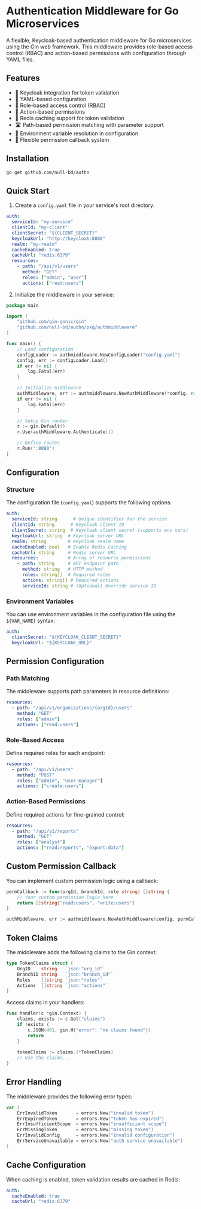 # Authentication Middleware for Go Microservices

A flexible, Keycloak-based authentication middleware for Go microservices using the Gin web framework. This middleware provides role-based access control (RBAC) and action-based permissions with configuration through YAML files.

## Features

- 🔐 Keycloak integration for token validation
- 📝 YAML-based configuration
- 🚦 Role-based access control (RBAC)
- 🎯 Action-based permissions
- 🔄 Redis caching support for token validation
- 🛣️ Path-based permission matching with parameter support
- 🔧 Environment variable resolution in configuration
- 🎨 Flexible permission callback system

## Installation

```bash
go get github.com/null-bd/authn
```

## Quick Start

1. Create a `config.yaml` file in your service's root directory:

```yaml
auth:
  serviceId: "my-service"
  clientId: "my-client"
  clientSecret: "${CLIENT_SECRET}"
  keycloakUrl: "http://keycloak:8080"
  realm: "my-realm"
  cacheEnabled: true
  cacheUrl: "redis:6379"
  resources:
    - path: "/api/v1/users"
      method: "GET"
      roles: ["admin", "user"]
      actions: ["read:users"]
```

2. Initialize the middleware in your service:

```go
package main

import (
    "github.com/gin-gonic/gin"
    "github.com/null-bd/authn/pkg/authmiddleware"
)

func main() {
    // Load configuration
    configLoader := authmiddleware.NewConfigLoader("config.yaml")
    config, err := configLoader.Load()
    if err != nil {
        log.Fatal(err)
    }

    // Initialize middleware
    authMiddleware, err := authmiddleware.NewAuthMiddleware(*config, nil)
    if err != nil {
        log.Fatal(err)
    }

    // Setup Gin router
    r := gin.Default()
    r.Use(authMiddleware.Authenticate())

    // Define routes
    r.Run(":8080")
}
```

## Configuration

### Structure

The configuration file (`config.yaml`) supports the following options:

```yaml
auth:
  serviceId: string      # Unique identifier for the service
  clientId: string      # Keycloak client ID
  clientSecret: string  # Keycloak client secret (supports env vars)
  keycloakUrl: string  # Keycloak server URL
  realm: string        # Keycloak realm name
  cacheEnabled: bool   # Enable Redis caching
  cacheUrl: string     # Redis server URL
  resources:           # Array of resource permissions
    - path: string     # API endpoint path
      method: string   # HTTP method
      roles: string[]  # Required roles
      actions: string[] # Required actions
      serviceId: string # (Optional) Override service ID
```

### Environment Variables

You can use environment variables in the configuration file using the `${VAR_NAME}` syntax:

```yaml
auth:
  clientSecret: "${KEYCLOAK_CLIENT_SECRET}"
  keycloakUrl: "${KEYCLOAK_URL}"
```

## Permission Configuration

### Path Matching

The middleware supports path parameters in resource definitions:

```yaml
resources:
  - path: "/api/v1/organizations/{orgId}/users"
    method: "GET"
    roles: ["admin"]
    actions: ["read:users"]
```

### Role-Based Access

Define required roles for each endpoint:

```yaml
resources:
  - path: "/api/v1/users"
    method: "POST"
    roles: ["admin", "user-manager"]
    actions: ["create:users"]
```

### Action-Based Permissions

Define required actions for fine-grained control:

```yaml
resources:
  - path: "/api/v1/reports"
    method: "GET"
    roles: ["analyst"]
    actions: ["read:reports", "export:data"]
```

## Custom Permission Callback

You can implement custom permission logic using a callback:

```go
permCallback := func(orgId, branchId, role string) []string {
    // Your custom permission logic here
    return []string{"read:users", "write:users"}
}

authMiddleware, err := authmiddleware.NewAuthMiddleware(config, permCallback)
```

## Token Claims

The middleware adds the following claims to the Gin context:

```go
type TokenClaims struct {
    OrgID    string   `json:"org_id"`
    BranchID string   `json:"branch_id"`
    Roles    []string `json:"roles"`
    Actions  []string `json:"actions"`
}
```

Access claims in your handlers:

```go
func handler(c *gin.Context) {
    claims, exists := c.Get("claims")
    if !exists {
        c.JSON(401, gin.H{"error": "no claims found"})
        return
    }
    
    tokenClaims := claims.(*TokenClaims)
    // Use the claims...
}
```

## Error Handling

The middleware provides the following error types:

```go
var (
    ErrInvalidToken       = errors.New("invalid token")
    ErrExpiredToken       = errors.New("token has expired")
    ErrInsufficientScope  = errors.New("insufficient scope")
    ErrMissingToken       = errors.New("missing token")
    ErrInvalidConfig      = errors.New("invalid configuration")
    ErrServiceUnavailable = errors.New("auth service unavailable")
)
```

## Cache Configuration

When caching is enabled, token validation results are cached in Redis:

```yaml
auth:
  cacheEnabled: true
  cacheUrl: "redis:6379"
```
